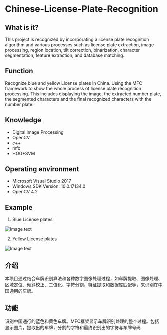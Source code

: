 # Chinese-License-Plate-Recognition

## What is it?

This project is recognized by incorporating a license plate recognition algorithm and various processes such as license plate extraction, image processing, region location, tilt correction, binarization, character segmentation, feature extraction, and database matching.

## Function

Recognize blue and yellow License plates in China. Using the MFC framework to show the whole process of license plate recognition processing. This includes displaying the image, the extracted number plate, the segmented characters and the final recognized characters with the number plate.

## Knowledge

- Digital Image Processing
- OpenCV
- c++
- mfc
- HOG+SVM

## Operating environment

- Microsoft Visual Studio 2017
- Windows SDK Version:  10.0.17134.0
- OpenCV 4.2

## Example
1. Blue License plates

![Image text](https://raw.githubusercontent.com/Exlie-Flyyi/img-storage/main/sample.png?token=AO5ORLDLBFFNLYOSTHW72TTBGHDNG)

2. Yellow License plates

![Image text](https://raw.githubusercontent.com/Exlie-Flyyi/img-storage/main/sample2.png?token=AO5ORLEJBC4XQST5TZSJ6W3BGHCZG)



## 介绍

本项目通过结合车牌识别算法和各种数字图像处理过程，如车牌提取、图像处理、区域定位、倾斜校正、二值化、字符分割、特征提取和数据库匹配等，来识别在中国通用的车牌。

## 功能

识别中国通行的蓝色和黄色车牌。MFC框架显示车牌识别处理的整个过程。包括显示图片，提取出的车牌，分割的字符和最终识别出的字符与车牌号码

